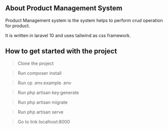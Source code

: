 
## About Product Management System

Product Management system is the system helps to perform crud operation for product.

It is written in laravel 10 and uses tailwind as css framework.

## How to get started with the project

>Clone the project

>Run composer install

>Run cp .env.example .env

>Run php artisan key:generate

>Run php artisan migrate

>Run php artisan serve

>Go to link localhost:8000

